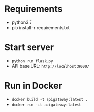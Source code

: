 # Requirements
* python3.7
* pip install -r requirements.txt

# Start server

* `python run_flask.py`
* API base URL: `http://localhost:9000/`

# Run in Docker
* `docker build -t apigateway:latest .`
* `docker run -it apigateway:latest`
